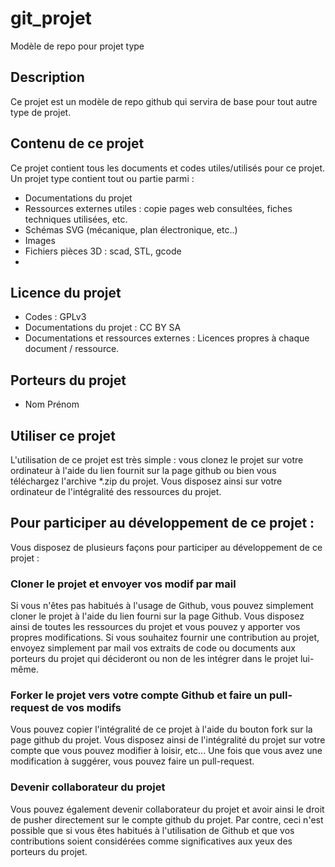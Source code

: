 # git_projet
Modèle de repo pour projet type

## Description 
Ce projet est un modèle de repo github qui servira de base pour tout autre type de projet. 

## Contenu de ce projet
Ce projet contient tous les documents et codes utiles/utilisés pour ce projet. Un projet type contient tout ou partie parmi : 
* Documentations du projet
* Ressources externes utiles : copie pages web consultées, fiches techniques utilisées, etc.
* Schémas SVG (mécanique, plan électronique, etc..)
* Images
* Fichiers pièces 3D : scad, STL, gcode
* 

## Licence du projet
* Codes : GPLv3
* Documentations du projet : CC BY SA
* Documentations et ressources externes : Licences propres à chaque document / ressource.
 

## Porteurs du projet
* Nom Prénom

## Utiliser ce projet

L'utilisation de ce projet est très simple : vous clonez le projet sur votre ordinateur à l'aide du lien fournit sur la page github ou bien vous téléchargez l'archive *.zip du projet. Vous disposez ainsi sur votre ordinateur de l'intégralité des ressources du projet. 

## Pour participer au développement de ce projet :
Vous disposez de plusieurs façons pour participer au développement de ce projet : 

### Cloner le projet et envoyer vos modif par mail
Si vous n'êtes pas habitués à l'usage de Github, vous pouvez simplement cloner le projet à l'aide du lien fourni sur la page Github. 
Vous disposez ainsi de toutes les ressources du projet et vous pouvez y apporter vos propres modifications. 
Si vous souhaitez fournir une contribution au projet, envoyez simplement par mail vos extraits de code ou documents aux porteurs du projet qui décideront ou non de les intégrer dans le projet lui-même. 

### Forker le projet vers votre compte Github et faire un pull-request de vos modifs
Vous pouvez copier l'intégralité de ce projet à l'aide du bouton fork sur la page github du projet.
Vous disposez ainsi de l'intégralité du projet sur votre compte que vous pouvez modifier à loisir, etc...
Une fois que vous avez une modification à suggérer, vous pouvez faire un pull-request.
 
### Devenir collaborateur du projet
Vous pouvez également devenir collaborateur du projet et avoir ainsi le droit de pusher directement sur le compte github du projet. 
Par contre, ceci n'est possible que si vous êtes habitués à l'utilisation de Github et que vos contributions soient considérées comme significatives aux yeux des porteurs du projet. 

